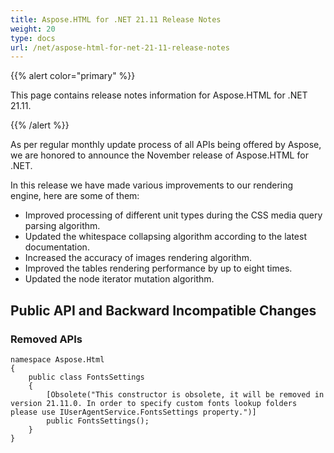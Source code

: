 ```yaml
---
title: Aspose.HTML for .NET 21.11 Release Notes
weight: 20
type: docs
url: /net/aspose-html-for-net-21-11-release-notes
---
```


{{% alert color="primary" %}}

This page contains release notes information for Aspose.HTML for .NET 21.11.

{{% /alert %}}

As per regular monthly update process of all APIs being offered by Aspose, we are honored to announce the November release of Aspose.HTML for .NET.

In this release we have made various improvements to our rendering engine, here are some of them:

* Improved processing of different unit types during the CSS media query parsing algorithm.
* Updated the whitespace collapsing algorithm according to the latest documentation.
* Increased the accuracy of images rendering algorithm.
* Improved the tables rendering performance by up to eight times.
* Updated the node iterator mutation algorithm.

## **Public API and Backward Incompatible Changes**

### **Removed APIs**

```
namespace Aspose.Html
{
    public class FontsSettings
    {
        [Obsolete("This constructor is obsolete, it will be removed in version 21.11.0. In order to specify custom fonts lookup folders please use IUserAgentService.FontsSettings property.")]
        public FontsSettings();
    }
}
```